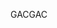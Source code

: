  <span data-ttu-id="1a861-101">GAC</span><span class="sxs-lookup"><span data-stu-id="1a861-101">GAC</span></span> 